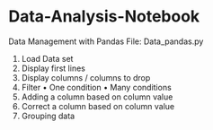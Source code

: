 # Data-Analysis-Notebook

Data Management with Pandas
File: Data_pandas.py
1.	Load Data set
2.	Display first lines
3.	Display columns / columns to drop
4.	Filter
•	One condition
•	Many conditions
5.	Adding a column based on column value
6.	Correct a column based on column value
7. Grouping data
